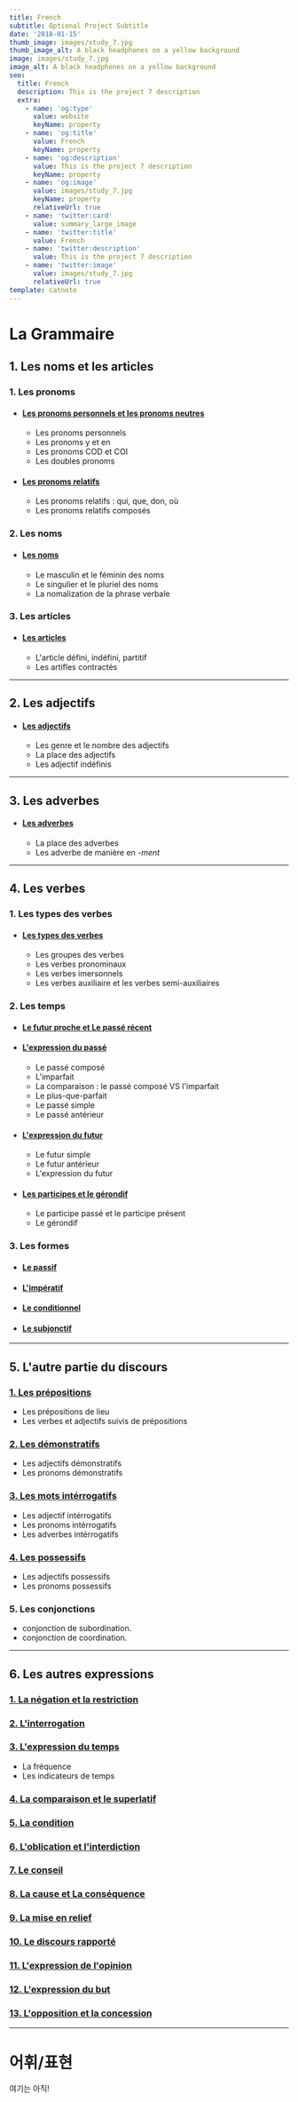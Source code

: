 ```yaml
---
title: French
subtitle: Optional Project Subtitle
date: '2018-01-15'
thumb_image: images/study_7.jpg
thumb_image_alt: A black headphones on a yellow background
image: images/study_7.jpg
image_alt: A black headphones on a yellow background
seo:
  title: French
  description: This is the project 7 description
  extra:
    - name: 'og:type'
      value: website
      keyName: property
    - name: 'og:title'
      value: French
      keyName: property
    - name: 'og:description'
      value: This is the project 7 description
      keyName: property
    - name: 'og:image'
      value: images/study_7.jpg
      keyName: property
      relativeUrl: true
    - name: 'twitter:card'
      value: summary_large_image
    - name: 'twitter:title'
      value: French
    - name: 'twitter:description'
      value: This is the project 7 description
    - name: 'twitter:image'
      value: images/study_7.jpg
      relativeUrl: true
template: catnote
---
```

# La Grammaire



## 1. Les noms et les articles

### 1. Les pronoms
  + #### [Les pronoms personnels et les pronoms neutres](../../catnote-7-french/grammaire/_1-nom/pronom/)
    + Les pronoms personnels
    + Les pronoms y et en
    + Les pronoms COD et COI
    + Les doubles pronoms
  
  + #### [Les pronoms relatifs](../../catnote-7-french/grammaire/_1-nom/pronom_relatif/)
    + Les pronoms relatifs : qui, que, don, où
    + Les pronoms relatifs composés

### 2. Les noms
  + #### [Les noms](../../catnote-7-french/grammaire/_1-nom/nom/)
    + Le masculin et le féminin des noms
    + Le singulier et le pluriel des noms
    + La nomalization de la phrase verbale


### 3. Les articles
  + #### [Les articles](../../catnote-7-french/grammaire/_1-nom/article/)
    + L'article défini, indéfini, partitif
    + Les artifles contractés

---

## 2. Les adjectifs
  + #### [Les adjectifs](../../catnote-7-french/grammaire/_2-adjectif/adjectif/)
    + Les genre et le nombre des adjectifs
    + La place des adjectifs
    + Les adjectif indéfinis

---

## 3. Les adverbes
  + #### [Les adverbes](../../catnote-7-french/grammaire/_3-adverbe/adverbe/)
    + La place des adverbes
    + Les adverbe de manière en *-ment*

---

## 4. Les verbes

### 1. Les types des verbes
  + #### [Les types des verbes](../../catnote-7-french/grammaire/_4-verbe/type_verbe/)
    + Les groupes des verbes
    + Les verbes pronominaux
    + Les verbes imersonnels
    + Les verbes auxiliaire et les verbes semi-auxiliaires

### 2. Les temps
  + #### [Le futur proche et Le passé récent](../../catnote-7-french/grammaire/_4-verbe/temp_proche/)
  + #### [L'expression du passé](../../catnote-7-french/grammaire/_4-verbe/passe/)
    + Le passé composé
    + L'imparfait
    + La comparaison : le passé composé VS l'imparfait
    + Le plus-que-parfait
    + Le passé simple
    + Le passé antérieur
    
  + #### [L'expression du futur](../../catnote-7-french/grammaire/_4-verbe/futur/)
    + Le futur simple
    + Le futur antérieur
    + L'expression du futur
  
  + #### [Les participes et le gérondif](../../catnote-7-french/grammaire/_4-verbe/participe_gerondif/)
    + Le participe passé et le participe présent
    + Le gérondif

### 3. Les formes
  + #### [Le passif](../../catnote-7-french/grammaire/_4-verbe/passif/)
  + #### [L'impératif](../../catnote-7-french/grammaire/_4-verbe/imperatif/)
  + #### [Le conditionnel](../../catnote-7-french/grammaire/_4-verbe/conditionnel/)
  + #### [Le subjonctif](../../catnote-7-french/grammaire/_4-verbe/subjonctif/)

---

## 5. L'autre partie du discours

### [1. Les prépositions](../../catnote-7-french/grammaire/_5-partie/preposition/)
  + Les prépositions de lieu
  + Les verbes et adjectifs suivis de prépositions

### [2. Les démonstratifs](../../catnote-7-french/grammaire/_5-partie/demonstratif/)
  + Les adjectifs démonstratifs
  + Les pronoms démonstratifs

### [3. Les mots intérrogatifs](../../catnote-7-french/grammaire/_5-partie/interrogatif/)
  + Les adjectif intérrogatifs
  + Les pronoms intérrogatifs
  + Les adverbes intérrogatifs

### [4. Les possessifs](../../catnote-7-french/grammaire/_5-partie/possessif/)
  + Les adjectifs possessifs
  + Les pronoms possessifs

### 5. Les conjonctions
  + conjonction de subordination.
  + conjonction de coordination.

---

## 6. Les autres expressions

### [1. La négation et la restriction](../../catnote-7-french/grammaire/_6-expression/negation/)

### [2. L'interrogation](../../catnote-7-french/grammaire/_6-expression/interrogation/)

### [3. L'expression du temps](../../catnote-7-french/grammaire/_6-expression/temps/)
  + La fréquence
  + Les indicateurs de temps

### [4. La comparaison et le superlatif](../../catnote-7-french/grammaire/_6-expression/comparaison/)

### [5. La condition](../../catnote-7-french/grammaire/_6-expression/condition/)

### [6. L'oblication et l'interdiction](../../catnote-7-french/grammaire/_6-expression/obli_inter/)

### [7. Le conseil](../../catnote-7-french/grammaire/_6-expression/conseil/)

### [8. La cause et La conséquence](../../catnote-7-french/grammaire/_6-expression/cause/)

### [9. La mise en relief](../../catnote-7-french/grammaire/_6-expression/mise/)

### [10. Le discours rapporté](../../catnote-7-french/grammaire/_6-expression/dis_rap/)

### [11. L'expression de l'opinion](../../catnote-7-french/grammaire/_6-expression/opinion/)

### [12. L'expression du but](../../catnote-7-french/grammaire/_6-expression/but/)

### [13. L'opposition et la concession](../../catnote-7-french/grammaire/_6-expression/oppo_con/)

---

# 어휘/표현

여기는 아직!